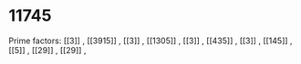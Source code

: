 # 11745

Prime factors: [[3]] , [[3915]] , [[3]] , [[1305]] , [[3]] , [[435]] , [[3]] , [[145]] , [[5]] , [[29]] , [[29]] , 